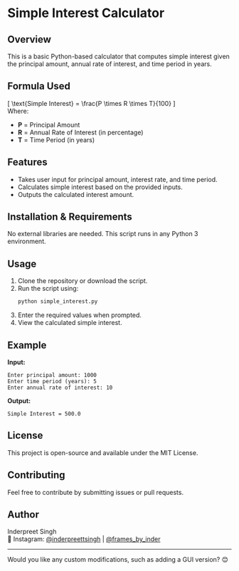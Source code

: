 
# **Simple Interest Calculator**  

## **Overview**  
This is a basic Python-based calculator that computes simple interest given the principal amount, annual rate of interest, and time period in years.  

## **Formula Used**  
\[
\text{Simple Interest} = \frac{P \times R \times T}{100}
\]  
Where:  
- **P** = Principal Amount  
- **R** = Annual Rate of Interest (in percentage)  
- **T** = Time Period (in years)  

## **Features**  
- Takes user input for principal amount, interest rate, and time period.  
- Calculates simple interest based on the provided inputs.  
- Outputs the calculated interest amount.  

## **Installation & Requirements**  
No external libraries are needed. This script runs in any Python 3 environment.  

## **Usage**  
1. Clone the repository or download the script.  
2. Run the script using:  
   ```bash
   python simple_interest.py
   ```  
3. Enter the required values when prompted.  
4. View the calculated simple interest.  

## **Example**  
**Input:**  
```
Enter principal amount: 1000  
Enter time period (years): 5  
Enter annual rate of interest: 10  
```  
**Output:**  
```
Simple Interest = 500.0  
```  

## **License**  
This project is open-source and available under the MIT License.  

## **Contributing**  
Feel free to contribute by submitting issues or pull requests.  

## **Author**  
Inderpreet Singh  
📸 Instagram: [@inderpreettsingh](https://www.instagram.com/inderpreettsingh) | [@frames_by_inder](https://www.instagram.com/frames_by_inder)  

---

Would you like any custom modifications, such as adding a GUI version? 😊

